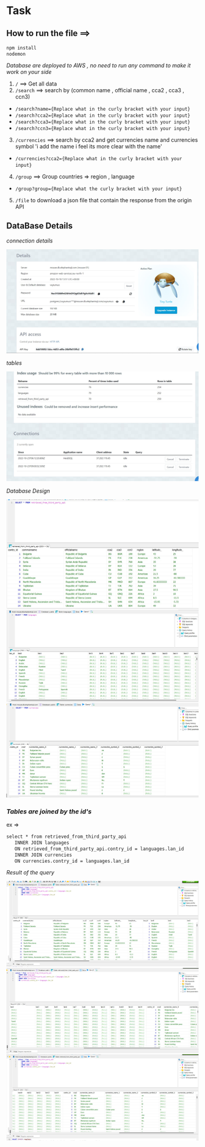 # Task
## How to run the file ==> 
```
npm install
nodemon
```
*Database are deployed to AWS , no need to run any command to make it work on your side*

1.  `/` ==> Get all data 
2.  `/search` ==> search by (common name , official name , cca2 , cca3 , ccn3)
- `/search?name={Replace what in the curly bracket with your input}`
- `/search?cca2={Replace what in the curly bracket with your input}`
- `/search?cca3={Replace what in the curly bracket with your input}`
- `/search?ccn3={Replace what in the curly bracket with your input}`

3.  `/currencies` ==> search by cca2 and get currencies name and currencies symbol 'i add the name i feel its more clear with the name'
- `/currencies?cca2={Replace what in the curly bracket with your input}`
4.  `/group` ==> Group countries => region , language 
- `/group?group={Replace what the curly bracket with your input}`
5. `/file` to download a json file that contain the response from the origin API

## DataBase Details 
*connection details*

![](./img/DBdetails.jpg)

*tables*

![](./img//tables.jpg)

*Database Design*

![](./img//data.jpg)
![](./img/languages.jpg)
![](./img/currenciea.jpg)

### *Tables are joined by the id's*
 ex => 
 ```
 select * from retrieved_from_third_party_api 
    INNER JOIN languages
    ON retrieved_from_third_party_api.contry_id = languages.lan_id
    INNER JOIN currencies
    ON currencies.contry_id = languages.lan_id 

 ```

*Result of the query*

 ![](./img/res1.jpg)
 ![](./img/res2.jpg)
 ![](./img/res3.jpg)